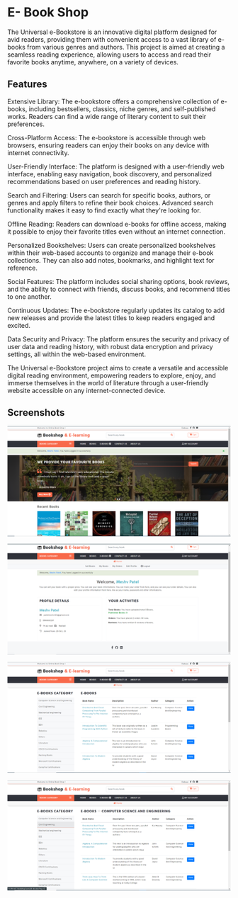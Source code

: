 # E- Book Shop

The Universal e-Bookstore is an innovative digital platform designed for avid readers, providing them with convenient access to a vast library of e-books from various genres and authors. This project is aimed at creating a seamless reading experience, allowing users to access and read their favorite books anytime, anywhere, on a variety of devices.

## Features

Extensive Library: The e-bookstore offers a comprehensive collection of e-books, including bestsellers, classics, niche genres, and self-published works. Readers can find a wide range of literary content to suit their preferences.

Cross-Platform Access: The e-bookstore is accessible through web browsers, ensuring readers can enjoy their books on any device with internet connectivity.

User-Friendly Interface: The platform is designed with a user-friendly web interface, enabling easy navigation, book discovery, and personalized recommendations based on user preferences and reading history.

Search and Filtering: Users can search for specific books, authors, or genres and apply filters to refine their book choices. Advanced search functionality makes it easy to find exactly what they're looking for.

Offline Reading: Readers can download e-books for offline access, making it possible to enjoy their favorite titles even without an internet connection.

Personalized Bookshelves: Users can create personalized bookshelves within their web-based accounts to organize and manage their e-book collections. They can also add notes, bookmarks, and highlight text for reference.

Social Features: The platform includes social sharing options, book reviews, and the ability to connect with friends, discuss books, and recommend titles to one another.

Continuous Updates: The e-bookstore regularly updates its catalog to add new releases and provide the latest titles to keep readers engaged and excited.

Data Security and Privacy: The platform ensures the security and privacy of user data and reading history, with robust data encryption and privacy settings, all within the web-based environment.

The Universal e-Bookstore project aims to create a versatile and accessible digital reading environment, empowering readers to explore, enjoy, and immerse themselves in the world of literature through a user-friendly website accessible on any internet-connected device.

## Screenshots

![App Screenshot](screenshots\pic2.png)

![App Screenshot](screenshots\pic1.png)

![App Screenshot](screenshots\pic3.png)

![App Screenshot](screenshots\pic4.png)
